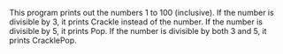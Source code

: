 This program prints out the numbers 1 to 100 (inclusive). If the number is divisible by 3, it prints Crackle instead of the number. If the number is divisible by 5, it prints Pop. If the number is divisible by both 3 and 5, it prints CracklePop.
